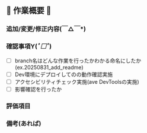 ## 🌸 作業概要 🌸

<!-- 作業内容を簡単に -->


### 追加/変更/修正内容(￣△￣*)

<!-- 箇条書きでいいので、あとで見返してわかる内容を -->



### 確認事項Y(*ﾟ□ﾟ*)

- [ ] branch名はどんな作業を行ったかわかる命名にしたか(ex.20250831_add_readme)
- [ ] Dev環境にデプロイしてのの動作確認実施
- [ ] アクセシビリティチェック実施(ave DevToolsの実施)
- [ ] 影響確認を行ったか

### 評価項目

<!-- 行った動作確認を箇条書きでも -->

### 備考(あれば)